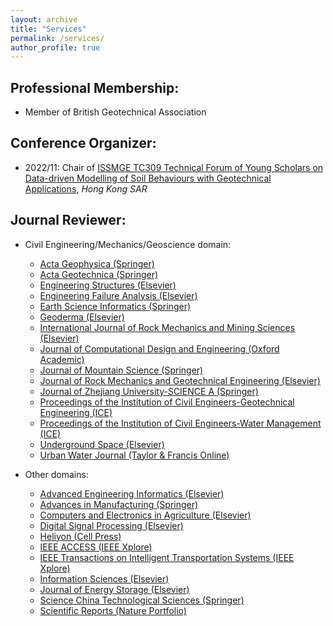 ```yaml
---
layout: archive
title: "Services"
permalink: /services/
author_profile: true
---
```


## Professional Membership:

- Member of British Geotechnical Association

## Conference Organizer:

- 2022/11: Chair of [ISSMGE TC309 Technical Forum of Young Scholars on Data-driven Modelling of Soil Behaviours with Geotechnical Applications](https://www.issmge.org/news/issmge-tc309-technical-forum-of-young-scholars-on-data-driven-modelling-of-soil-behaviours-with-geotechnical-applications), *Hong Kong SAR*

## Journal Reviewer:

- Civil Engineering/Mechanics/Geoscience domain:

  - [Acta Geophysica (Springer)](https://www.springer.com/journal/11600)
  - [Acta Geotechnica (Springer)](https://www.springer.com/journal/11440)
  - [Engineering Structures (Elsevier)](https://www.sciencedirect.com/journal/engineering-structures)
  - [Engineering Failure Analysis (Elsevier)](https://www.sciencedirect.com/journal/engineering-failure-analysis)
  - [Earth Science Informatics (Springer)](https://www.springer.com/journal/12145)
  - [Geoderma (Elsevier)](https://www.sciencedirect.com/journal/geoderma)
  - [International Journal of Rock Mechanics and Mining Sciences (Elsevier)](https://www.sciencedirect.com/journal/international-journal-of-rock-mechanics-and-mining-sciences)
  - [Journal of Computational Design and Engineering (Oxford Academic)](https://academic.oup.com/jcde)
  - [Journal of Mountain Science (Springer)](https://www.springer.com/journal/11629)
  - [Journal of Rock Mechanics and Geotechnical Engineering (Elsevier)](https://www.sciencedirect.com/journal/journal-of-rock-mechanics-and-geotechnical-engineering)
  - [Journal of Zhejiang University-SCIENCE A (Springer)](https://www.springer.com/journal/11582)
  - [Proceedings of the Institution of Civil Engineers-Geotechnical Engineering (ICE)](https://www.icevirtuallibrary.com/toc/jgeen/current)
  - [Proceedings of the Institution of Civil Engineers-Water Management (ICE)](https://www.icevirtuallibrary.com/toc/jwama/current)
  - [Underground Space (Elsevier)](https://www.sciencedirect.com/journal/underground-space)
  - [Urban Water Journal (Taylor & Francis Online)](https://www.tandfonline.com/journals/nurw20?cookieSet=1)
  
- Other domains:

  - [Advanced Engineering Informatics (Elsevier)](https://www.sciencedirect.com/journal/advanced-engineering-informatics)
  - [Advances in Manufacturing (Springer)](https://www.sciencedirect.com/journal/engineering-structures)
  - [Computers and Electronics in Agriculture (Elsevier)](https://www.sciencedirect.com/journal/computers-and-electronics-in-agriculture)
  - [Digital Signal Processing (Elsevier)](https://www.sciencedirect.com/journal/digital-signal-processing)
  - [Heliyon (Cell Press)](https://www.cell.com/heliyon/home)
  - [IEEE ACCESS (IEEE Xplore)](https://ieeexplore.ieee.org/xpl/RecentIssue.jsp?punumber=6287639)
  - [IEEE Transactions on Intelligent Transportation Systems (IEEE Xplore)](https://ieeexplore.ieee.org/xpl/RecentIssue.jsp?punumber=6979)
  - [Information Sciences (Elsevier)](https://www.sciencedirect.com/journal/information-sciences)
  - [Journal of Energy Storage (Elsevier)](https://www.sciencedirect.com/journal/journal-of-energy-storage)
  - [Science China Technological Sciences (Springer)](https://www.springer.com/journal/11431)
  - [Scientific Reports (Nature Portfolio)](https://www.nature.com/srep/)
